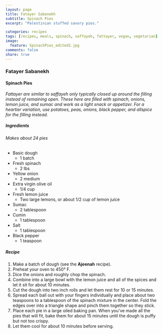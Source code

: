 ```yaml
---
layout: page
title: Fatayer Sabanekh
subtitle: Spinach Pies
excerpt: "Palestinian stuffed savory pies."

categories: recipes
tags: [recipes, meals, spinach, saffayeh, fattayer, vegan, vegetarian]
image:
  feature: SpinachPies_edited2.jpg
comments: false
share: true
---
```

### Fatayer Sabanekh
#### Spinach Pies

*Fattayer are similar to saffayeh only typically closed up  around the filling instead of remaining open. These here are filled with spinach, onions, lemon juice, and sumac and work as a light snack or appetizer. For a heartier variation, use potatoes, peas, onions, black pepper, and allspice for the filling instead.*

##### Ingredients
###### Makes about 24 pies

* Basic dough
  - 1 batch
* Fresh spinach
  - 2 lbs
* Yellow onion
  - 2 medium
* Extra virgin olive oil
  - 1/4 cup
* Fresh lemon juice
  - Two large lemons, or about 1/2 cup of lemon juice
* Sumac
  - 2 tablespoon
* Cumin
  - 1 tablespoon
* Salt
  - 1 tablespoon
* Black pepper
  - 1 teaspoon

##### Recipe
1. Make a batch of dough (see the **Ajeenah** recipe).
2. Preheat your oven to 450° F.
3. Dice the onions and roughly chop the spinach.
5. Combine into a large bowl with the lemon juice and all of the spices and let it sit for about 10 minutes.
6. Cut the dough into two inch rolls and let them rest for 10 or 15 minutes.
7. Spread each ball out with your fingers individually and place about two teaspoons to a tablespoon of the spinach mixture in the center. Fold the edges over into a triangle shape and pinch them together so they stick.
8. Place each pie in a large oiled baking pan. When you've made all the pies that will fit, bake them for about 15 minutes until the dough is puffy but not too crispy.
9. Let them cool for about 10 minutes before serving.  
